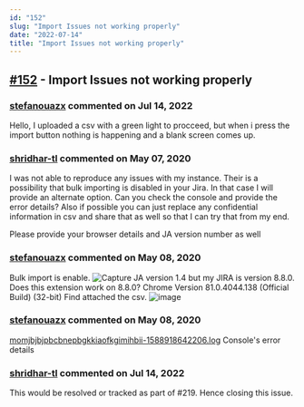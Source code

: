 ```yaml
---
id: "152"
slug: "Import Issues not working properly"
date: "2022-07-14"
title: "Import Issues not working properly"
---
```



## [#152](https://github.com/shridhar-tl/jira-assistant/issues/152) - Import Issues not working properly

### [stefanouazx](https://github.com/stefanouazx) commented on Jul 14, 2022

Hello, 
I uploaded a csv with a green light to procceed, but when i press the import button nothing is happening and a blank screen comes up.

### [shridhar-tl](https://github.com/shridhar-tl) commented on May 07, 2020

I was not able to reproduce any issues with my instance. Their is a possibility that bulk importing is disabled in your Jira. In that case I will provide an alternate option. Can you check the console and provide the error details? Also if possible you can just replace any confidential information in csv and share that as well so that I can try that from my end.

Please provide your browser details and JA version number as well

### [stefanouazx](https://github.com/stefanouazx) commented on May 08, 2020

Bulk import is enable.
![Capture](https://user-images.githubusercontent.com/64948313/81375977-4403f800-910b-11ea-8f1e-5275c4d63379.JPG)
JA version 1.4 but my JIRA is version 8.8.0. Does this extension work on 8.8.0?
Chrome Version 81.0.4044.138 (Official Build) (32-bit)
Find attached the csv.
![image](https://user-images.githubusercontent.com/64948313/81376363-15d2e800-910c-11ea-9389-1d93c1dcc9ca.png)





### [stefanouazx](https://github.com/stefanouazx) commented on May 08, 2020

[momjbjbjpbcbnepbgkkiaofkgimihbii-1588918642206.log](https://github.com/shridhar-tl/jira-assistant/files/4597294/momjbjbjpbcbnepbgkkiaofkgimihbii-1588918642206.log)
Console's error details

### [shridhar-tl](https://github.com/shridhar-tl) commented on Jul 14, 2022

This would be resolved or tracked as part of #219. Hence closing this issue.
